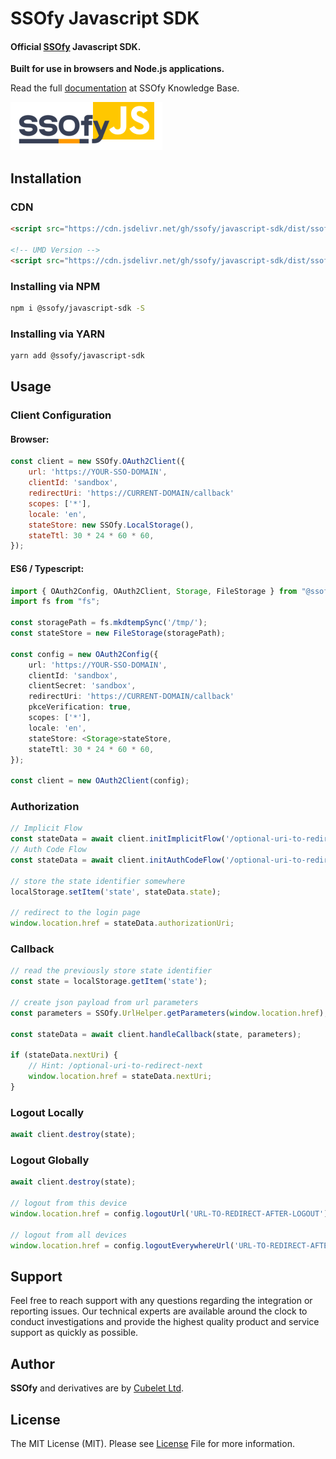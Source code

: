 SSOfy Javascript SDK
=============
#### Official [SSOfy](https://www.ssofy.com) Javascript SDK.

**Built for use in browsers and Node.js applications.**

Read the full [documentation](https://www.ssofy.com/docs/SDK/Javascript/Installation/) at SSOfy Knowledge Base.

<img src="docs/img/logo.png"/>

## Installation

### CDN
```html
<script src="https://cdn.jsdelivr.net/gh/ssofy/javascript-sdk/dist/ssofy.min.js"></script>

<!-- UMD Version -->
<script src="https://cdn.jsdelivr.net/gh/ssofy/javascript-sdk/dist/ssofy.umd.min.js"></script>
```

### Installing via NPM

```bash
npm i @ssofy/javascript-sdk -S
```

### Installing via YARN

```bash
yarn add @ssofy/javascript-sdk
```

## Usage

### Client Configuration

#### Browser:
```javascript
const client = new SSOfy.OAuth2Client({
    url: 'https://YOUR-SSO-DOMAIN',
    clientId: 'sandbox',
    redirectUri: 'https://CURRENT-DOMAIN/callback'
    scopes: ['*'],
    locale: 'en',
    stateStore: new SSOfy.LocalStorage(),
    stateTtl: 30 * 24 * 60 * 60,
});
```

#### ES6 / Typescript:
```typescript
import { OAuth2Config, OAuth2Client, Storage, FileStorage } from "@ssofy/javascript-sdk";
import fs from "fs";

const storagePath = fs.mkdtempSync('/tmp/');
const stateStore = new FileStorage(storagePath);

const config = new OAuth2Config({
    url: 'https://YOUR-SSO-DOMAIN',
    clientId: 'sandbox',
    clientSecret: 'sandbox',
    redirectUri: 'https://CURRENT-DOMAIN/callback'
    pkceVerification: true,
    scopes: ['*'],
    locale: 'en',
    stateStore: <Storage>stateStore,
    stateTtl: 30 * 24 * 60 * 60,
});

const client = new OAuth2Client(config);
```

### Authorization

```javascript
// Implicit Flow
const stateData = await client.initImplicitFlow('/optional-uri-to-redirect-next');
// Auth Code Flow
const stateData = await client.initAuthCodeFlow('/optional-uri-to-redirect-next');

// store the state identifier somewhere
localStorage.setItem('state', stateData.state);

// redirect to the login page
window.location.href = stateData.authorizationUri;
```

### Callback
```javascript
// read the previously store state identifier
const state = localStorage.getItem('state');

// create json payload from url parameters
const parameters = SSOfy.UrlHelper.getParameters(window.location.href);

const stateData = await client.handleCallback(state, parameters);

if (stateData.nextUri) {
    // Hint: /optional-uri-to-redirect-next
    window.location.href = stateData.nextUri;
}
```

### Logout Locally

```javascript
await client.destroy(state);
```

### Logout Globally

```javascript
await client.destroy(state);

// logout from this device
window.location.href = config.logoutUrl('URL-TO-REDIRECT-AFTER-LOGOUT')
    
// logout from all devices
window.location.href = config.logoutEverywhereUrl('URL-TO-REDIRECT-AFTER-LOGOUT')
```

## Support

Feel free to reach support with any questions regarding the integration or reporting issues.
Our technical experts are available around the clock to conduct investigations and provide
the highest quality product and service support as quickly as possible.

## Author

**SSOfy** and derivatives are by [Cubelet Ltd](https://cubelet.co.uk).

## License

The MIT License (MIT). Please see [License](LICENSE) File for more information.
